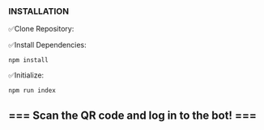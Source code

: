 ### INSTALLATION
✅Clone Repository:


✅Install Dependencies:
```
npm install
```

✅Initialize:
```
npm run index
```
## === Scan the QR code and log in to the bot! ===
